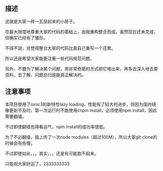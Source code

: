 ## 描述
这就是大家一砖一瓦垒起来的小房子。

在最大限度地尊重大家的代码的基础上，由我重构整合而成。虽然现在还未完成，但确实已经有了雏形。

不得不说，总觉得整合大家的代码比我自己重写一个还累。

所以还是希望大家能更注重一些代码规范问题。

另外，不要为了解决某个问题，用非常奇葩的方式把它堆出来，再多去深入地去查资料，去了解，问题总归是能真正解决的。

## 注意事项
本项目使用了ionic3的新特性lazy loading，性能有了较大的进步，但因为国内镜像更新不及时，第一次运行时不能使用cnpm install，必须使用npm install，因此需要翻墙。

不过即使翻墙也得看运气，npm install的成功率很低。

为了不必翻墙，我上传了一次node modules（超过100M），所以大家git clone的时候会有些慢。

不过即使如此，，，其实，，，还是有可能跑不起来。

只能祝大家好运了，2333333333